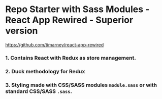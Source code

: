 # Repo Starter with Sass Modules - React App Rewired - Superior version

https://github.com/timarney/react-app-rewired

### 1. Contains React with Redux as store management.
### 2. Duck methodology for Redux
### 3. Styling made with CSS/SASS modules `module.sass` or with standard CSS/SASS `.sass`.